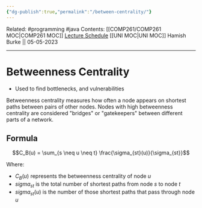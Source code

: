```yaml
---
{"dg-publish":true,"permalink":"/between-centrality/"}
---
```


Related: #programming #java 
Contents: [[COMP261/COMP261 MOC\|COMP261 MOC]]
[Lecture Schedule](https://ecs.wgtn.ac.nz/Courses/COMP261_2023T1/LectureSchedule)
[[UNI MOC\|UNI MOC]]
Hamish Burke || 05-05-2023
***

# Betweenness Centrality

- Used to find bottlenecks, and vulnerabilities

Betweenness centrality measures how often a node appears on shortest paths between pairs of other nodes. Nodes with high betweenness centrality are considered "bridges" or "gatekeepers" between different parts of a network.

## Formula

$$C_B(u) = \sum_{s \neq u \neq t} \frac{\sigma_{st}(u)}{\sigma_{st}}$$

Where:
- $C_B(u)$ represents the betweenness centrality of node $u$
- $sigma_{st}$ is the total number of shortest paths from node $s$ to node $t$
- $sigma_{st}(u)$ is the number of those shortest paths that pass through node $u$



